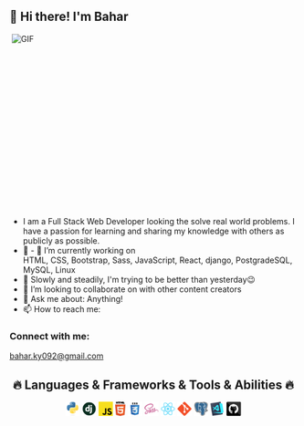 <!-- - 👋 Hi there 👋 I'm a Full Stack Developer...
- I am a Full Stack Web Developer looking the solve real world problems. I have a passion for learning and sharing my knowledge with others as publicly as possible.
- 🌱 I’m currently learning everything 🤣
- 💞️ I’m looking to collaborate on with other content creators
- Fun fact: I love to painting and decorate -->



##  👋   Hi there! I'm Bahar

<img align="right" alt="GIF" src="https://media3.giphy.com/media/LMcB8XospGZO8UQq87/giphy.gif?cid=ecf05e47fovp4h1gjir96xswr7ri2vafheyxyg7q636haj7d&rid=giphy.gif&ct=g"
width="500" height="320" />


<!-- <img align="right" alt="GIF" src="https://media3.giphy.com/media/hpXdHPfFI5wTABdDx9/giphy.gif?cid=ecf05e47wejwii0m0f4p9n2j7z08zgt5y895v0pz2w3ab9g2&rid=giphy.gif&ct=g" -->
<!-- width="500" height="320" /> -->


- I am a Full Stack Web Developer looking the solve real world problems. I have a passion for 
learning and sharing my knowledge with others as publicly as possible.
- 👀  - :telescope: I’m currently working on  
HTML, CSS, Bootstrap, Sass, JavaScript, React, 
django, PostgradeSQL, MySQL, Linux
- 🌱  Slowly and steadily, I'm trying to be 
better than yesterday😉
- 💞️ I’m looking to collaborate on with other content creators
- 💬  Ask me about: Anything!
- 📫  How to reach me: 

### Connect with me:
bahar.ky092@gmail.com


<h2 align="center">🔥 Languages & Frameworks & 
Tools & Abilities 🔥</h2>
<p align="center">
  <code><img title="Python" height="25" 
src="https://raw.githubusercontent.com/Aslihan06/Aslihan06/master/img/python-original.svg"></code>
  <code><img title="Django" height="25" 
src="https://raw.githubusercontent.com/Aslihan06/Aslihan06/master/img/django.png"></code>
  <code><img title="Javascript" height="25" 
src="https://raw.githubusercontent.com/Aslihan06/Aslihan06/master/img/javascript.svg"></code>
  <code><img title="HTML5" height="25" 
src="https://raw.githubusercontent.com/Aslihan06/Aslihan06/master/img/html5.svg"></code>
  <code><img title="CSS" height="25" src="https://raw.githubusercontent.com/Aslihan06/Aslihan06/master/img/css.svg"></code>
  <code><img title="SASS" height="25" 
src="https://raw.githubusercontent.com/Aslihan06/Aslihan06/master/img/sass.svg"></code>
  <code><img title="React" height="25" 
src="https://raw.githubusercontent.com/Aslihan06/Aslihan06/master/img/react-original.svg"></code>
  <code><img title="Git" height="25" src="https://raw.githubusercontent.com/Aslihan06/Aslihan06/master/img/git-original.svg"></code>
  <code><img title="PostgreSQL" height="25" 
src="https://raw.githubusercontent.com/Aslihan06/Aslihan06/master/img/postgresql.svg"></code>
  <code><img title="Visual Studio Code" 
height="25" src="https://raw.githubusercontent.com/Aslihan06/Aslihan06/master/img/vscode.png"></code>
  <code><img title="GitHub" height="25" 
src="https://raw.githubusercontent.com/Aslihan06/Aslihan06/master/img/github.svg"></code>
</p>
  <br>
<!-- <hr> -->
<!-- <h2 align="center">⚡ Status ⚡</h2> -->
<!-- <br> -->
<!-- <p align=center> -->
  <!-- <div align=center> -->
    <!-- <a href="https://github.com/Bahar-Kaya"  -->
<!-- title="Go to Source"> -->
      <!-- <img align="left" width=390 src="" alt="Bahar-Kaya" </a> -->
  <!-- </div> -->
  <!-- <br><br><br><br> -->
<!--  -->
<!-- <hr> -->
<!-- <h2 align="center">👨‍💻 Repositories 👨‍💻</h2> -->
<!-- <br> -->
<!-- <div > -->
  <!-- <a align="left" href="https://github.com/Bahar-Kaya/parallax_website"  -->
<!-- title="parallax_website "><img align="left"  -->
<!-- height="115" src="https://github.com/Bahar-Kaya/parallax_website/blob/main/README.md"></a> -->
  <!-- <a align="right" href="https://github.com/Bahar-Kaya/NetFlix_Form_Page"  -->
<!-- title="NetFlix_Form_Page"> <img align="right"  -->
<!-- height="115" src="https://github.com/Bahar-Kaya/NetFlix_Form_Page/blob/main/README.md"> -->
  <!-- <a align="left" href="https://github.com/Bahar-Kaya/BootstrapProject" title=" -->
<!-- BootstrapProject"><img  -->
<!-- <!- align="left" height="115" src="https://github.com/Bahar-Kaya/BootstrapProject/blob/master/README.md --> 
<!-- "></a> -->
  <!-- <!- <a align="right" href="https://github.com/Bahar-Kaya/Google_Landing_Page" title="Google_Landing_Page "><img  --> 
<!-- <!- align="right" height="115" src="https://github.com/Bahar-Kaya/Google_Landing_Page/blob/master/README.md -->
<!-- "></a> -->
<!--  -->
<!--  -->
<!-- <br><br><br><br><br><br> -->
<!-- <h4 align="center"> -->
  <!-- <a href="https://github.com/Bahar-Kaya?tab=repositories" -->
   <!-- title="Show Repositories">🔎  -->
<!-- Show More 🔍</a> -->
<!-- </h4></div> -->
<!--  -->
<!--  -->
<!--  -->